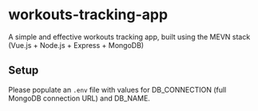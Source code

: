 # workouts-tracking-app

A simple and effective workouts tracking app, built using the MEVN stack (Vue.js + Node.js + Express + MongoDB)


## Setup

Please populate an `.env` file with values for DB_CONNECTION (full MongoDB connection URL) and DB_NAME.